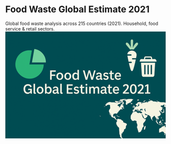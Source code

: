 # Food Waste Global Estimate 2021
Global food waste analysis across 215 countries (2021). Household, food service &amp; retail sectors.
![Food Waste Global Estimate 2021](./Food-Waste-Global-Estimate-2021.png)
